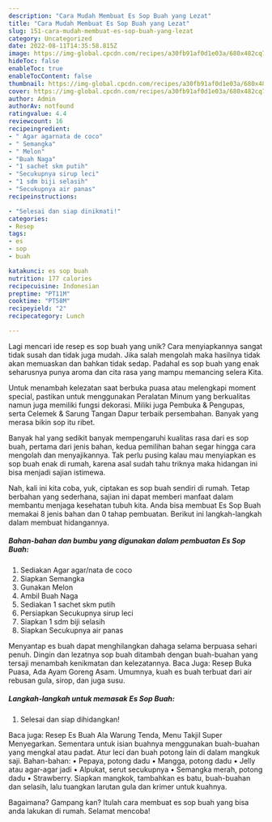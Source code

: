 ```yaml
---
description: "Cara Mudah Membuat Es Sop Buah yang Lezat"
title: "Cara Mudah Membuat Es Sop Buah yang Lezat"
slug: 151-cara-mudah-membuat-es-sop-buah-yang-lezat
category: Uncategorized
date: 2022-08-11T14:35:58.815Z
image: https://img-global.cpcdn.com/recipes/a30fb91af0d1e03a/680x482cq70/es-sop-buah-foto-resep-utama.jpg
hideToc: false
enableToc: true
enableTocContent: false
thumbnail: https://img-global.cpcdn.com/recipes/a30fb91af0d1e03a/680x482cq70/es-sop-buah-foto-resep-utama.jpg
cover: https://img-global.cpcdn.com/recipes/a30fb91af0d1e03a/680x482cq70/es-sop-buah-foto-resep-utama.jpg
author: Admin
authorAv: notfound
ratingvalue: 4.4
reviewcount: 16
recipeingredient:
- " Agar agarnata de coco"
- " Semangka"
- " Melon"
- "Buah Naga"
- "1 sachet skm putih"
- "Secukupnya sirup leci"
- "1 sdm biji selasih"
- "Secukupnya air panas"
recipeinstructions:

- "Selesai dan siap dinikmati!"
categories:
- Resep
tags:
- es
- sop
- buah

katakunci: es sop buah 
nutrition: 177 calories
recipecuisine: Indonesian
preptime: "PT11M"
cooktime: "PT58M"
recipeyield: "2"
recipecategory: Lunch

---
```





Lagi mencari ide resep es sop buah yang unik? Cara menyiapkannya sangat tidak susah dan tidak juga mudah. Jika salah mengolah maka hasilnya tidak akan memuaskan dan bahkan tidak sedap. Padahal es sop buah yang enak seharusnya punya aroma dan cita rasa yang mampu memancing selera Kita.





Untuk menambah kelezatan saat berbuka puasa atau melengkapi moment special, pastikan untuk menggunakan Peralatan Minum yang berkualitas namun juga memiliki fungsi dekorasi. Miliki juga Pembuka &amp; Pengupas, serta Celemek &amp; Sarung Tangan Dapur terbaik persembahan. Banyak yang merasa bikin sop itu ribet.

Banyak hal yang sedikit banyak mempengaruhi kualitas rasa dari es sop buah, pertama dari jenis bahan, kedua pemilihan bahan segar hingga cara mengolah dan menyajikannya. Tak perlu pusing kalau mau menyiapkan es sop buah enak di rumah, karena asal sudah tahu triknya maka hidangan ini bisa menjadi sajian istimewa.






Nah, kali ini kita coba, yuk, ciptakan es sop buah sendiri di rumah. Tetap berbahan yang sederhana, sajian ini dapat memberi manfaat dalam membantu menjaga kesehatan tubuh kita. Anda bisa membuat Es Sop Buah memakai 8 jenis bahan dan 0 tahap pembuatan. Berikut ini langkah-langkah dalam membuat hidangannya.

<!--inarticleads1-->

##### Bahan-bahan dan bumbu yang digunakan dalam pembuatan Es Sop Buah:

1. Sediakan  Agar agar/nata de coco
1. Siapkan  Semangka
1. Gunakan  Melon
1. Ambil Buah Naga
1. Sediakan 1 sachet skm putih
1. Persiapkan Secukupnya sirup leci
1. Siapkan 1 sdm biji selasih
1. Siapkan Secukupnya air panas


Menyantap es buah dapat menghilangkan dahaga selama berpuasa sehari penuh. Dingin dan lezatnya sop buah ditambah dengan buah-buahan yang tersaji menambah kenikmatan dan kelezatannya. Baca Juga: Resep Buka Puasa, Ada Ayam Goreng Asam. Umumnya, kuah es buah terbuat dari air rebusan gula, sirop, dan juga susu. 

<!--inarticleads2-->

##### Langkah-langkah untuk memasak Es Sop Buah:


1. Selesai dan siap dihidangkan!

Baca juga: Resep Es Buah Ala Warung Tenda, Menu Takjil Super Menyegarkan. Sementara untuk isian buahnya menggunakan buah-buahan yang mengkal atau padat. Atur leci dan buah potong lain di dalam mangkuk saji. Bahan-bahan: • Pepaya, potong dadu • Mangga, potong dadu • Jelly atau agar-agar jadi • Alpukat, serut secukupnya • Semangka merah, potong dadu • Strawberry. Siapkan mangkok, tambahkan es batu, buah-buahan dan selasih, lalu tuangkan larutan gula dan krimer untuk kuahnya. 

Bagaimana? Gampang kan? Itulah cara membuat es sop buah yang bisa anda lakukan di rumah. Selamat mencoba!

